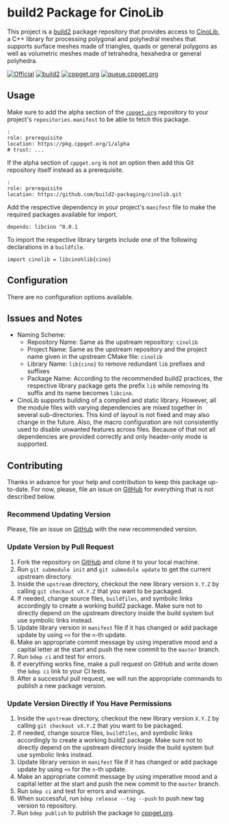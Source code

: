 # build2 Package for CinoLib

This project is a [build2](https://build2.org) package repository that provides access to [CinoLib](https://github.com/mlivesu/cinolib), a C++ library for processing polygonal and polyhedral meshes that supports surface meshes made of triangles, quads or general polygons as well as volumetric meshes made of tetrahedra, hexahedra or general polyhedra.

[![Official](https://img.shields.io/website/https/github.com/mlivesu/cinolib.svg?down_message=offline&label=Official&style=for-the-badge&up_color=blue&up_message=online)](https://github.com/mlivesu/cinolib)
[![build2](https://img.shields.io/website/https/github.com/build2-packaging/cinolib.svg?down_message=offline&label=build2&style=for-the-badge&up_color=blue&up_message=online)](https://github.com/build2-packaging/cinolib)
[![cppget.org](https://img.shields.io/website/https/cppget.org/libcino.svg?down_message=offline&label=cppget.org&style=for-the-badge&up_color=blue&up_message=online)](https://cppget.org/libcino)
[![queue.cppget.org](https://img.shields.io/website/https/queue.cppget.org/libcino.svg?down_message=empty&down_color=blue&label=queue.cppget.org&style=for-the-badge&up_color=orange&up_message=running)](https://queue.cppget.org/libcino)

## Usage
Make sure to add the alpha section of the [`cppget.org`](https://cppget.org/?about) repository to your project's `repositories.manifest` to be able to fetch this package.

    :
    role: prerequisite
    location: https://pkg.cppget.org/1/alpha
    # trust: ...

If the alpha section of `cppget.org` is not an option then add this Git repository itself instead as a prerequisite.

    :
    role: prerequisite
    location: https://github.com/build2-packaging/cinolib.git

Add the respective dependency in your project's `manifest` file to make the required packages available for import.

    depends: libcino ^0.0.1

To import the respective library targets include one of the following declarations in a `buildfile`.

    import cinolib = libcino%lib{cino}

## Configuration
There are no configuration options available.

## Issues and Notes
- Naming Scheme:
    + Repository Name: Same as the upstream repository: `cinolib`
    + Project Name: Same as the upstream repository and the project name given in the upstream CMake file: `cinolib`
    + Library Name: `lib{cino}` to remove redundant `lib` prefixes and suffixes
    + Package Name: According to the recommended build2 practices, the respective library package gets the prefix `lib` while removing its suffix and its name becomes `libcino`.
- CinoLib supports building of a compiled and static library. However, all the module files with varying dependencies are mixed together in several sub-directories. This kind of layout is not fixed and may also change in the future. Also, the macro configuration are not consistently used to disable unwanted features across files. Because of that not all dependencies are provided correctly and only header-only mode is supported.

## Contributing
Thanks in advance for your help and contribution to keep this package up-to-date.
For now, please, file an issue on [GitHub](https://github.com/build2-packaging/cinolib/issues) for everything that is not described below.

### Recommend Updating Version
Please, file an issue on [GitHub](https://github.com/build2-packaging/cinolib/issues) with the new recommended version.

### Update Version by Pull Request
1. Fork the repository on [GitHub](https://github.com/build2-packaging/cinolib) and clone it to your local machine.
2. Run `git submodule init` and `git submodule update` to get the current upstream directory.
3. Inside the `upstream` directory, checkout the new library version `X.Y.Z` by calling `git checkout vX.Y.Z` that you want to be packaged.
4. If needed, change source files, `buildfiles`, and symbolic links accordingly to create a working build2 package. Make sure not to directly depend on the upstream directory inside the build system but use symbolic links instead.
5. Update library version in `manifest` file if it has changed or add package update by using `+n` for the `n`-th update.
6. Make an appropriate commit message by using imperative mood and a capital letter at the start and push the new commit to the `master` branch.
7. Run `bdep ci` and test for errors.
8. If everything works fine, make a pull request on GitHub and write down the `bdep ci` link to your CI tests.
9. After a successful pull request, we will run the appropriate commands to publish a new package version.

### Update Version Directly if You Have Permissions
1. Inside the `upstream` directory, checkout the new library version `X.Y.Z` by calling `git checkout vX.Y.Z` that you want to be packaged.
2. If needed, change source files, `buildfiles`, and symbolic links accordingly to create a working build2 package. Make sure not to directly depend on the upstream directory inside the build system but use symbolic links instead.
3. Update library version in `manifest` file if it has changed or add package update by using `+n` for the `n`-th update.
4. Make an appropriate commit message by using imperative mood and a capital letter at the start and push the new commit to the `master` branch.
5. Run `bdep ci` and test for errors and warnings.
6. When successful, run `bdep release --tag --push` to push new tag version to repository.
7. Run `bdep publish` to publish the package to [cppget.org](https://cppget.org).
